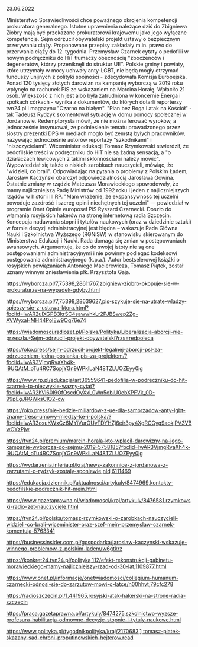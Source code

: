 23.06.2022

Ministerstwo Sprawiedliwości chce poważnego okrojenia kompetencji prokuratora generalnego. Istotne uprawnienia należące dziś do Zbigniewa Ziobry mają być przekazane prokuratorowi krajowemu jako jego wyłączne kompetencje. Sejm odrzucił obywatelski projekt ustawy o bezpiecznym przerywaniu ciąży. Proponowane przepisy zakładały m.in. prawo do przerwania ciąży do 12. tygodnia. Przemysław Czarnek cytaty o pedofilii w nowym podręczniku do HiT tłumaczy obecnością "zboczeńców i degeneratów, którzy przeniknęli do struktur UE". Polskie gminy i powiaty, które utrzymały w mocy uchwały anty-LGBT, nie będą mogły otrzymać funduszy unijnych z polityki spójności - zdecydowała Komisja Europejska. Ponad 120 tysięcy złotych darowizn na kampanię wyborczą w 2019 roku wpłynęło na rachunek PiS ze wskazaniem na Marcina Horałę. Wpłaciło 21 osób. Większość z nich jest albo była zatrudniona w koncernie Energa i spółkach córkach - wynika z dokumentów, do których dotarli reporterzy tvn24.pl i magazynu "Czarno na białym". "Plan bez Boga i atak na Kościół" - tak Tadeusz Rydzyk skomentował sytuację w domu pomocy społecznej w Jordanowie. Redemptorysta mówił, że nie można ferować wyroków, a jednocześnie insynuował, że podniesienie tematu prowadzonego przez siostry prezentki DPS w mediach mogło być zemstą byłych pracowników, nazywając jednocześnie autorów reportaży "szkodnikami" i "niszczycielami". Wiceminister edukacji Tomasz Rzymkowski stwierdził, że pedofilskie treści w podręczniku do HiT nie są żadną sensacją, a "o działaczach lewicowych z takimi skłonnościami należy mówić". Wypowiedział się także o niskich zarobkach nauczycieli, mówiąc, że "widzieli, co brali". Odpowiadając na pytania o problemy z Polskim Ładem, Jarosław Kaczyński obarczył odpowiedzialnością Jarosława Gowina. Ostatnie zmiany w rządzie Mateusza Morawieckiego spowodowały, że mamy najliczniejszą Radę Ministrów od 1992 roku i jeden z najliczniejszych rządów w historii III RP. "Mam wrażenie, że ekspansywność tej uczelni powoduje zazdrość i szereg opinii niechętnych tej uczelni" — powiedział w programie Onet Opinie europoseł PiS Ryszard Czarnecki. Doszło do włamania rosyjskich hakerów na stronę internetową radia Szczecin. Koncepcja nadawania stopni i tytułów naukowych (oraz w dziedzinie sztuki) w formie decyzji administracyjnej jest błędna – wskazuje Rada Główna Nauki i Szkolnictwa Wyższego (RGNiSW) w stanowisku skierowanym do Ministerstwa Edukacji i Nauki. Rada domaga się zmian w postępowaniach awansowych. Argumentuje, że co do swojej istoty nie są one postępowaniami administracyjnymi i nie powinny podlegać kodeksowi postępowania administracyjnego (k.p.a.). Autor bestselerowej książki o rosyjskich powiązaniach Antoniego Macierewicza, Tomasz Piątek, został uznany winnym zniesławienia płk. Krzysztofa Gaja.

https://wyborcza.pl/7,75398,28611767,zbigniew-ziobro-okopuje-sie-w-prokuraturze-na-wypadek-gdyby.html

https://wyborcza.pl/7,75398,28639627,pis-szykuje-sie-na-utrate-wladzy-spieszy-sie-z-ustawa-ktora.html?fbclid=IwAR2ulXGPB3krSC4sawwhkLr2PJBSwep2Zg-AVWyxaHMH44PolEw9Oq76e74

https://wiadomosci.radiozet.pl/Polska/Polityka/Liberalizacja-aborcji-nie-przeszla.-Sejm-odrzucil-projekt-obywatelski?rzs=redpoleca

https://oko.press/sejm-odrzucil-projekt-legalnej-aborcji-psl-za-odrzuceniem-jedna-poslanka-pis-za-projektem/?fbclid=IwAR3VjmgRvaXh4k-l9UQAtM_oTu4RC7SopjYGn9WPklLaN48TZLUOZEyy0ig

https://www.rp.pl/edukacja/art36559641-pedofilia-w-podreczniku-do-hit-czarnek-to-niezwykle-wazny-cytat?fbclid=IwAR2hVl60I9OfOscdOyXxL0Wn5obiU0ebXPFVk_0D-99pEgJRGWksCIQ2-cw

https://oko.press/nie-bedzie-miliardow-z-ue-dla-samorzadow-anty-lgbt-znamy-tresc-umowy-miedzy-ke-i-polska/?fbclid=IwAR3osuKWxCz6MYiVurOUyTDYHZj6eir3py4XgRCGyg9aokjPV3VBwCYzPjw

https://tvn24.pl/premium/marcin-horala-kto-wplacil-darowizny-na-jego-kampanie-wyborcza-do-sejmu-2019-5758185?fbclid=IwAR3VjmgRvaXh4k-l9UQAtM_oTu4RC7SopjYGn9WPklLaN48TZLUOZEyy0ig

https://wydarzenia.interia.pl/kraj/news-zakonnice-z-jordanowa-z-zarzutami-o-rydzyk-zostaly-sponiewie,nId,6111469

https://edukacja.dziennik.pl/aktualnosci/artykuly/8474969,kontakty-pedofilskie-podrecznik-hit-mein.html

https://www.gazetaprawna.pl/wiadomosci/kraj/artykuly/8476581,rzymkowski-radio-zet-nauczyciele.html

https://tvn24.pl/polska/tomasz-rzymkowski-o-zarobkach-nauczycieli-widzieli-co-brali-wiceminister-oraz-szef-mein-przemyslaw-czarnek-komentuja-5763341

https://businessinsider.com.pl/gospodarka/jaroslaw-kaczynski-wskazuje-winnego-problemow-z-polskim-ladem/w6gtkrz

https://konkret24.tvn24.pl/polityka,112/efekt-rekonstrukcji-gabinetu-morawieckiego-mamy-najliczniejszy-rzad-od-30-lat,1109877.html

https://www.onet.pl/informacje/onetwiadomosci/collegium-humanum-czarnecki-odnosi-sie-do-zarzutow-mowi-o-latce/n00hhvt,79cfc278

https://radioszczecin.pl/1,441965,rosyjski-atak-hakerski-na-strone-radia-szczecin

https://praca.gazetaprawna.pl/artykuly/8474275,szkolnictwo-wyzsze-profesura-habilitacja-odmowne-decyzje-stopnie-i-tytuly-naukowe.html

https://www.polityka.pl/tygodnikpolityka/kraj/2170683,1,tomasz-piatek-skazany-sad-chroni-proputinowskich-hejterow.read